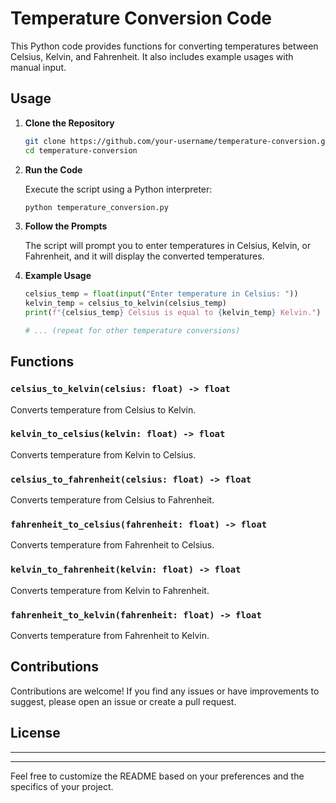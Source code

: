 # Temperature Conversion Code

This Python code provides functions for converting temperatures between Celsius, Kelvin, and Fahrenheit. It also includes example usages with manual input.

## Usage

1. **Clone the Repository**

    ```bash
    git clone https://github.com/your-username/temperature-conversion.git
    cd temperature-conversion
    ```

2. **Run the Code**

    Execute the script using a Python interpreter:

    ```bash
    python temperature_conversion.py
    ```

3. **Follow the Prompts**

    The script will prompt you to enter temperatures in Celsius, Kelvin, or Fahrenheit, and it will display the converted temperatures.

4. **Example Usage**

    ```python
    celsius_temp = float(input("Enter temperature in Celsius: "))
    kelvin_temp = celsius_to_kelvin(celsius_temp)
    print(f"{celsius_temp} Celsius is equal to {kelvin_temp} Kelvin.")
    
    # ... (repeat for other temperature conversions)
    ```

## Functions

### `celsius_to_kelvin(celsius: float) -> float`

Converts temperature from Celsius to Kelvin.

### `kelvin_to_celsius(kelvin: float) -> float`

Converts temperature from Kelvin to Celsius.

### `celsius_to_fahrenheit(celsius: float) -> float`

Converts temperature from Celsius to Fahrenheit.

### `fahrenheit_to_celsius(fahrenheit: float) -> float`

Converts temperature from Fahrenheit to Celsius.

### `kelvin_to_fahrenheit(kelvin: float) -> float`

Converts temperature from Kelvin to Fahrenheit.

### `fahrenheit_to_kelvin(fahrenheit: float) -> float`

Converts temperature from Fahrenheit to Kelvin.

## Contributions

Contributions are welcome! If you find any issues or have improvements to suggest, please open an issue or create a pull request.

## License

---

---

Feel free to customize the README based on your preferences and the specifics of your project.
